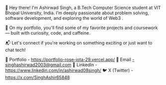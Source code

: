 👋 Hey there! I'm Ashirwad Singh, a B.Tech Computer Science student at VIT Bhopal University, India. I’m deeply passionate about problem solving, software development, and exploring the world of Web3 .

🚀 On my portfolio, you'll find some of my favorite projects and coursework — built with curiosity, code, and caffeine.

📬 Let's connect if you're working on something exciting or just want to chat tech!

🔗 Portfolio - https://portfolio-rose-iota-29.vercel.app/
📧 Email -singhashirwad2003@gmail.com
💼 LinkedIn - https://www.linkedin.com/in/ashirwad08singh/
🐦 X (Twitter) - https://x.com/SinghAshir65848

